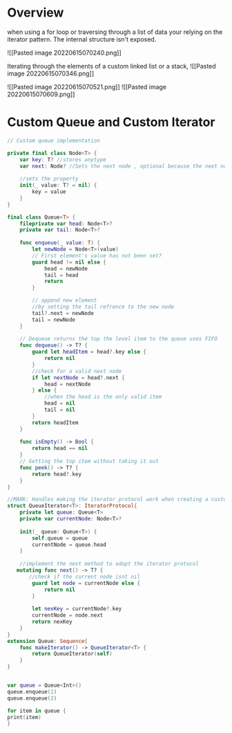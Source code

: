 # Overview 

when using a for loop or traversing through a list of data your relying on the iterator pattern. The internal structure isn't exposed. 

![[Pasted image 20220615070240.png]]

Iterating through the elements of a custom linked list or a stack, 
![[Pasted image 20220615070346.png]]

![[Pasted image 20220615070521.png]]
![[Pasted image 20220615070609.png]]


# Custom Queue and Custom Iterator 
``` Swift
// Custom queue implementation

private final class Node<T> {
    var key: T? //stores anytype
    var next: Node? //Sets the next node , optional because the next node can be nil
    
    //sets the property
    init(_ value: T? = nil) {
        key = value
    }
}

final class Queue<T> {
    fileprivate var head: Node<T>?
    private var tail: Node<T>?
    
    func enqueue(_ value: T) {
        let newNode = Node<T>(value)
        // First element's value has not been set?
        guard head != nil else {
            head = newNode
            tail = head
            return
        }

        // append new element
        //by setting the tail refrence to the new node
        tail?.next = newNode
        tail = newNode
    }
    
    // Dequeue returns the top the level item to the queue uses FIFO
    func dequeue() -> T? {
        guard let headItem = head?.key else {
            return nil
        }
        //check for a valid next node
        if let nextNode = head?.next {
            head = nextNode
        } else {
            //when the head is the only valid item
            head = nil
            tail = nil
        }
        return headItem
    }
    
    func isEmpty() -> Bool {
        return head == nil
    }
    // Getting the top item without taking it out
    func peek() -> T? {
        return head?.key
    }
}

//MARK: Handles making the iterator protocol work when creating a custom queue
struct QueueIterator<T>: IteratorProtocol{
    private let queue: Queue<T>
    private var currentNode: Node<T>?
    
    init(_ queue: Queue<T>) {
        self.queue = queue
        currentNode = queue.head
    }
    
    //implement the next method to adopt the iterator protocol
   mutating func next() -> T? {
       //check if the current node isnt nil
        guard let node = currentNode else {
            return nil
        }
        
        let nexKey = currentNode?.key
        currentNode = node.next
        return nexKey
    }
}
extension Queue: Sequence{
    func makeIterator() -> QueueIterator<T> {
        return QueueIterator(self)
    }
}


var queue = Queue<Int>()
queue.enqueue(1)
queue.enqueue(2)

for item in queue {
print(item)
}

```